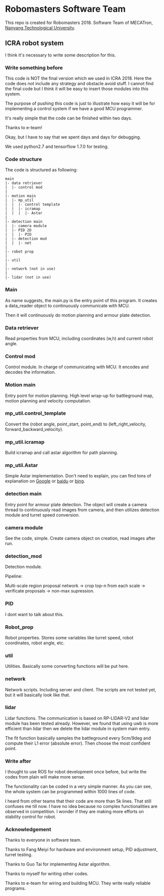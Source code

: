# Robomasters Software Team

This repo is created for Robomasters 2018. Software Team of MECATron, [Nanyang Technological University](http://www.ntu.edu.sg).

## ICRA robot system

I think it's necessary to write some description for this.

### Write something before

This code is NOT the final version which we used in ICRA 2018. Here the code does not include any strategy and obstacle avoid stuff. I cannot find the final code but I think it will be easy to insert those modules into this system. 

The purpose of pushing this code is just to illustrate how easy it will be for implementing a control system if we have a good MCU programmer. 

It's really simple that the code can be finished within two days. 

Thanks to e-team!

Okay, but I have to say that we spent days and days for debugging.

We used python2.7 and tensorflow 1.7.0 for testing.

### Code structure

The code is structured as following:

```
main
|- data retriever
|  |- control mod
|
|- motion main
|  |- mp_util
|  |  |- control template
|  |  |- icramap
|  |  |  |- Astar
|
|- detection main
|  |- camera module
|  |- PID 2D
|  |  |- PID
|  |- detection mod
|  |  |- net
|
|- robot prop
|
|- util
|
|- network (not in use)
|
|- lidar (not in use)
```

### Main

As name suggests, the main.py is the entry point of this program. It creates a data_reader object to continuously communicate with MCU.

Then it will continuously do motion planning and armour plate detection.

### Data retriever

Read properties from MCU, including coordinates (w,h) and current robot angle.

### Control mod

Control module. In charge of communicating with MCU. It encodes and decodes the information.

### Motion main

Entry point for motion planning. High level wrap-up for battleground map, motion planning and velocity computation.

### mp_util.control_template

Convert the (robot angle, point_start, point_end) to (left_right_velocity, forward_backward_velocity).

### mp_util.icramap

Build icramap and call astar algorithm for path planning.

### mp_util.Astar

Simple Astar implementation. Don't need to explain, you can find tons of explanation on [Google](www.google.com) or [baidu](www.baidu.com) or [bing](www.bing.com).

### detection main

Entry point for armour plate detection. The object will create a camera thread to continuously read images from camera, and then utilizes detection module and turret speed conversion.

### camera module

See the code, simple. Create camera object on creation, read images after run.

### detection_mod

Detection module. 

Pipeline:

Multi-scale region proposal network -> crop top-n from each scale -> verificate proposals -> non-max supression.

### PID

I dont want to talk about this.

### Robot_prop

Robot properties. Stores some variables like turret speed, robot coordinates, robot angle, etc.

### util

Utilities. Basically some converting functions will be put here.

### network

Network scripts. Including server and client. The scripts are not tested yet, but it will basically look like that.

### lidar

Lidar functions. The communication is based on RP-LIDAR-V2 and lidar module has been tested already. However, we found that using uwb is more efficient than lidar then we delete the lidar module in system main entry.

The fit function basically samples the battleground every 5cm/9deg and compute their L1 error (absolute error). Then choose the most confident point. 

### Write after

I thought to use ROS for robot development once before, but write the codes from plain will make more sense. 

The functionality can be coded in a very simple manner. As you can see, the whole system can be programmed within 1000 lines of code. 

I heard from other teams that their code are more than 5k lines. That still confuses me till now. I have no idea because no complex functionalities are observed in competition. I wonder if they are making more efforts on stability control for robot.

### Acknowledgement

Thanks to everyone in software team.

Thanks to Fang Meiyi for hardware and environment setup, PID adjustment, turret testing. 

Thanks to Guo Tai for implementing Astar algorithm.

Thanks to myself for writing other codes. 

Thanks to e-team for wiring and building MCU. They write really reliable programs.
